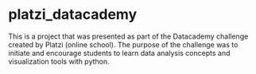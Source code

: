 # platzi_datacademy
This is a project that was presented as part of the Datacademy challenge created by Platzi (online school). The purpose of the challenge was to initiate and encourage students to learn data analysis concepts and visualization tools with python.
